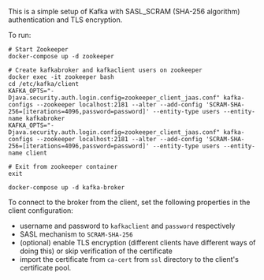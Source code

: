 This is a simple setup of Kafka with SASL_SCRAM (SHA-256 algorithm) authentication and TLS encryption.

To run:
```shell
# Start Zookeeper
docker-compose up -d zookeeper

# Create kafkabroker and kafkaclient users on zookeeper
docker exec -it zookeeper bash
cd /etc/kafka/client
KAFKA_OPTS="-Djava.security.auth.login.config=zookeeper_client_jaas.conf" kafka-configs --zookeeper localhost:2181 --alter --add-config 'SCRAM-SHA-256=[iterations=4096,password=password]' --entity-type users --entity-name kafkabroker
KAFKA_OPTS="-Djava.security.auth.login.config=zookeeper_client_jaas.conf" kafka-configs --zookeeper localhost:2181 --alter --add-config 'SCRAM-SHA-256=[iterations=4096,password=password]' --entity-type users --entity-name client

# Exit from zookeeper container
exit

docker-compose up -d kafka-broker
```

To connect to the broker from the client, set the following properties in the client configuration:

* username and password to `kafkaclient` and `password` respectively
* SASL mechanism to `SCRAM-SHA-256`
* (optional) enable TLS encryption (different clients have different ways of doing this) or skip verification of the certificate
* import the certificate from `ca-cert` from `ssl` directory to the client's certificate pool.

